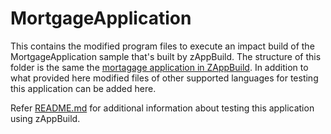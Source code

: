 # MortgageApplication
This contains the modified program files to execute an impact build of the MortgageApplication sample that's built by zAppBuild. The structure of this folder is the same the [mortagage application in ZAppBuild](samples/MortgageApplication/). In addition to what provided here modified files of other supported languages   for testing this application can be added here.

Refer [README.md](/test/README.md) for additional information about testing this application using zAppBuild.